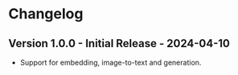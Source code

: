 # Changelog

## Version 1.0.0 - Initial Release - 2024-04-10
- Support for embedding, image-to-text and generation.
